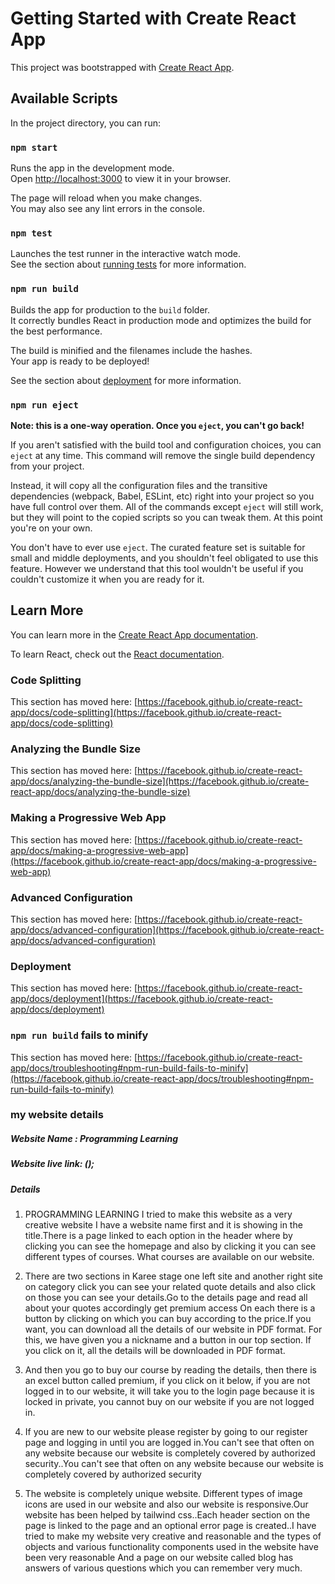 # Getting Started with Create React App

This project was bootstrapped with [Create React App](https://github.com/facebook/create-react-app).

## Available Scripts

In the project directory, you can run:

### `npm start`

Runs the app in the development mode.\
Open [http://localhost:3000](http://localhost:3000) to view it in your browser.

The page will reload when you make changes.\
You may also see any lint errors in the console.

### `npm test`

Launches the test runner in the interactive watch mode.\
See the section about [running tests](https://facebook.github.io/create-react-app/docs/running-tests) for more information.

### `npm run build`

Builds the app for production to the `build` folder.\
It correctly bundles React in production mode and optimizes the build for the best performance.

The build is minified and the filenames include the hashes.\
Your app is ready to be deployed!

See the section about [deployment](https://facebook.github.io/create-react-app/docs/deployment) for more information.

### `npm run eject`

**Note: this is a one-way operation. Once you `eject`, you can't go back!**

If you aren't satisfied with the build tool and configuration choices, you can `eject` at any time. This command will remove the single build dependency from your project.

Instead, it will copy all the configuration files and the transitive dependencies (webpack, Babel, ESLint, etc) right into your project so you have full control over them. All of the commands except `eject` will still work, but they will point to the copied scripts so you can tweak them. At this point you're on your own.

You don't have to ever use `eject`. The curated feature set is suitable for small and middle deployments, and you shouldn't feel obligated to use this feature. However we understand that this tool wouldn't be useful if you couldn't customize it when you are ready for it.

## Learn More

You can learn more in the [Create React App documentation](https://facebook.github.io/create-react-app/docs/getting-started).

To learn React, check out the [React documentation](https://reactjs.org/).

### Code Splitting

This section has moved here: [https://facebook.github.io/create-react-app/docs/code-splitting](https://facebook.github.io/create-react-app/docs/code-splitting)

### Analyzing the Bundle Size

This section has moved here: [https://facebook.github.io/create-react-app/docs/analyzing-the-bundle-size](https://facebook.github.io/create-react-app/docs/analyzing-the-bundle-size)

### Making a Progressive Web App

This section has moved here: [https://facebook.github.io/create-react-app/docs/making-a-progressive-web-app](https://facebook.github.io/create-react-app/docs/making-a-progressive-web-app)

### Advanced Configuration

This section has moved here: [https://facebook.github.io/create-react-app/docs/advanced-configuration](https://facebook.github.io/create-react-app/docs/advanced-configuration)

### Deployment

This section has moved here: [https://facebook.github.io/create-react-app/docs/deployment](https://facebook.github.io/create-react-app/docs/deployment)

### `npm run build` fails to minify

This section has moved here: [https://facebook.github.io/create-react-app/docs/troubleshooting#npm-run-build-fails-to-minify](https://facebook.github.io/create-react-app/docs/troubleshooting#npm-run-build-fails-to-minify)




### my website details ###

##### Website Name : Programming Learning 

##### Website live link: ();

##### Details
1. PROGRAMMING LEARNING I tried to make this website as a very creative website I have a website name first and it is showing in the title.There is a page linked to each option in the header where by clicking you can see the homepage and also by clicking it you can see different types of courses. What courses are available on our website.

2. There are two sections in Karee stage one left site and another right site on category click you can see your related quote details and also click on those you can see your details.Go to the details page and read all about your quotes accordingly
 get premium access On each there is a button by clicking on which you can buy according to the price.If you want, you can download all the details of our website in PDF format. For this, we have given you a nickname and a button in our top section. If you click on it, all the details will be downloaded in PDF format.

 3. And then you go to buy our course by reading the details, then there is an excel button called premium, if you click on it below, if you are not logged in to our website, it will take you to the login page because it is locked in private, you cannot buy on our website if you are not logged in.

 4. If you are new to our website please register by going to our register page and logging in until you are logged in.You can't see that often on any website because our website is completely covered by authorized security..You can't see that often on any website because our website is completely covered by authorized security

 5. The website is completely unique website. Different types of image icons are used in our website and also our website is responsive.Our website has been helped by tailwind css..Each header section on the page is linked to the page and an optional error page is created..I have tried to make my website very creative and reasonable and the types of objects and various functionality components used in the website have been very reasonable And a page on our website called blog has answers of various questions which you can remember very much.




